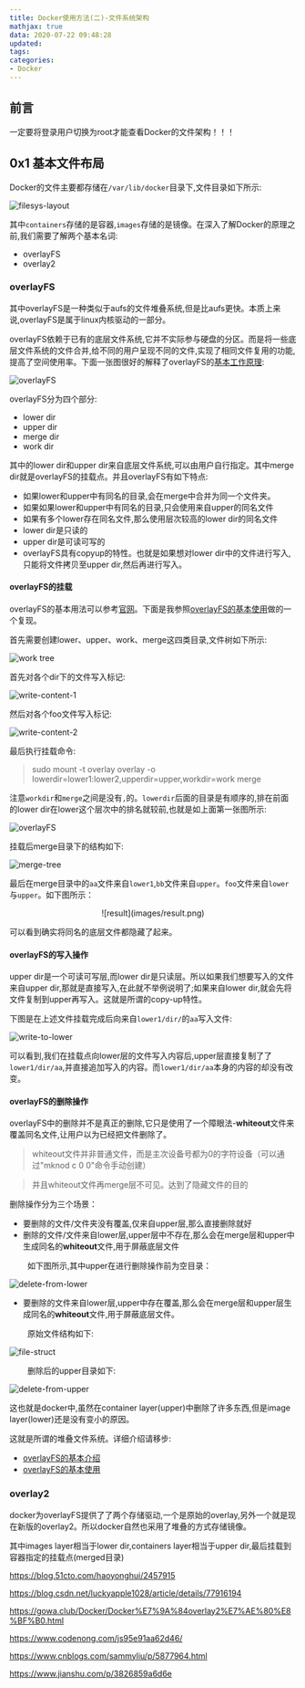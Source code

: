 ```yaml
---
title: Docker使用方法(二)-文件系统架构
mathjax: true
data: 2020-07-22 09:48:28
updated:
tags:
categories:
- Docker
---
```


## 前言

一定要将登录用户切换为root才能查看Docker的文件架构！！！

## 0x1 基本文件布局

Docker的文件主要都存储在`/var/lib/docker`目录下,文件目录如下所示:

![filesys-layout](images/filesys.png)

其中`containers`存储的是容器,`images`存储的是镜像。在深入了解Docker的原理之前,我们需要了解两个基本名词:

- overlayFS
- overlay2

### overlayFS

其中overlayFS是一种类似于aufs的文件堆叠系统,但是比aufs更快。本质上来说,overlayFS是属于linux内核驱动的一部分。

overlayFS依赖于已有的底层文件系统,它并不实际参与硬盘的分区。而是将一些底层文件系统的文件合并,给不同的用户呈现不同的文件,实现了相同文件复用的功能,提高了空间使用率。下面一张图很好的解释了overlayFS的[基本工作原理](https://blog.csdn.net/luckyapple1028/article/details/77916194):

![overlayFS](images/overlayFs.jfif)

overlayFS分为四个部分:

- lower dir
- upper dir
- merge dir
- work dir

其中的lower dir和upper dir来自底层文件系统,可以由用户自行指定。其中merge dir就是overlayFS的挂载点。并且overlayFS有如下特点:

- 如果lower和upper中有同名的目录,会在merge中合并为同一个文件夹。
- 如果如果lower和upper中有同名的目录,只会使用来自upper的同名文件
- 如果有多个lower存在同名文件,那么使用层次较高的lower dir的同名文件
- lower dir是只读的
- upper dir是可读可写的
- overlayFS具有copyup的特性。也就是如果想对lower dir中的文件进行写入,只能将文件拷贝至upper dir,然后再进行写入。


#### overlayFS的挂载

overlayFS的基本用法可以参考[官网](https://wiki.archlinux.org/index.php/Overlay_filesystem)。下面是我参照[overlayFS的基本使用](https://blog.csdn.net/luckyapple1028/article/details/78075358)做的一个复现。

首先需要创建lower、upper、work、merge这四类目录,文件树如下所示:

![work tree](images/worktree.png)

首先对各个dir下的文件写入标记:

![write-content-1](images/write-content-1.png)

然后对各个foo文件写入标记:

![write-content-2](images/write-content-2.png)

最后执行挂载命令:

> sudo mount -t overlay overlay -o lowerdir=lower1:lower2,upperdir=upper,workdir=work merge

注意`workdir`和`merge`之间是没有`,`的。`lowerdir`后面的目录是有顺序的,排在前面的lower dir在lower这个层次中的排名就较前,也就是如上面第一张图所示:

![overlayFS](images/overlayFs.jfif)

挂载后merge目录下的结构如下:

![merge-tree](images/merge-tree.png)

最后在merge目录中的`aa`文件来自`lower1`,`bb`文件来自`upper`。`foo`文件来自`lower`与`upper`。如下图所示：

<div align=center>![result](images/result.png)</div>

可以看到确实将同名的底层文件都隐藏了起来。

#### overlayFS的写入操作

upper dir是一个可读可写层,而lower dir是只读层。所以如果我们想要写入的文件来自upper dir,那就是直接写入,在此就不举例说明了;如果来自lower dir,就会先将文件复制到upper再写入。这就是所谓的copy-up特性。

下图是在上述文件挂载完成后向来自`lower1/dir/`的`aa`写入文件:

![write-to-lower](images/write-to-lower.png)

可以看到,我们在挂载点向lower层的文件写入内容后,upper层直接复制了了`lower1/dir/aa`,并直接追加写入的内容。而`lower1/dir/aa`本身的内容的却没有改变。

#### overlayFS的删除操作

overlayFS中的删除并不是真正的删除,它只是使用了一个障眼法-**whiteout**文件来覆盖同名文件,让用户以为已经把文件删除了。

>whiteout文件并非普通文件，而是主次设备号都为0的字符设备（可以通过"mknod <name> c 0 0"命令手动创建）

>并且whiteout文件再merge层不可见。达到了隐藏文件的目的

删除操作分为三个场景：

- 要删除的文件/文件夹没有覆盖,仅来自upper层,那么直接删除就好
- 删除的文件/文件来自lower层,upper层中不存在,那么会在merge层和upper中生成同名的**whiteout**文件,用于屏蔽底层文件

&nbsp;&nbsp;&nbsp;&nbsp;&nbsp;&nbsp;&nbsp;&nbsp;如下图所示,其中upper在进行删除操作前为空目录：

![delete-from-lower](images/delete-from-merge.png)


- 要删除的文件来自lower层,upper中存在覆盖,那么会在merge层和upper层生成同名的**whiteout**文件,用于屏蔽底层文件。

&nbsp;&nbsp;&nbsp;&nbsp;&nbsp;&nbsp;&nbsp;&nbsp;原始文件结构如下:

![file-struct](images/worktree.png)

&nbsp;&nbsp;&nbsp;&nbsp;&nbsp;&nbsp;&nbsp;&nbsp;删除后的upper目录如下:

![delete-from-upper](images/delete-from-upper.png)

这也就是docker中,虽然在container layer(upper)中删除了许多东西,但是image layer(lower)还是没有变小的原因。


这就是所谓的堆叠文件系统。详细介绍请移步:

- [overlayFS的基本介绍](https://blog.csdn.net/luckyapple1028/article/details/77916194)
- [overlayFS的基本使用](https://blog.csdn.net/luckyapple1028/article/details/78075358)

### overlay2

docker为overlayFS提供了了两个存储驱动,一个是原始的overlay,另外一个就是现在新版的overlay2。所以docker自然也采用了堆叠的方式存储镜像。

其中images layer相当于lower dir,containers layer相当于upper dir,最后挂载到容器指定的挂载点(merged目录)


https://blog.51cto.com/haoyonghui/2457915

https://blog.csdn.net/luckyapple1028/article/details/77916194

https://gowa.club/Docker/Docker%E7%9A%84overlay2%E7%AE%80%E8%BF%B0.html

https://www.codenong.com/js95e91aa62d46/

https://www.cnblogs.com/sammyliu/p/5877964.html

https://www.jianshu.com/p/3826859a6d6e
